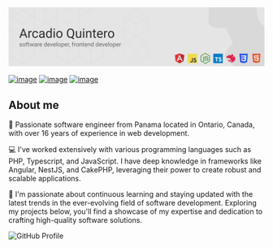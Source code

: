 ![Github profile header](./images/header.png)

[![image](https://img.shields.io/badge/Medium-12100E?style=for-the-badge&logo=medium&logoColor=white)](https://arcadioquintero.dev/) [![image](https://img.shields.io/badge/LinkedIn-0077B5?style=for-the-badge&logo=linkedin&logoColor=white)](https://www.linkedin.com/in/oidacra/) [![image](https://img.shields.io/badge/Twitter-1DA1F2?style=for-the-badge&logo=twitter&logoColor=white)](https://twitter.com/oidacra)

## About me
👋 Passionate software engineer from Panama located in Ontario, Canada, with over 16 years of experience in web development.

💻 I've worked extensively with various programming languages such as PHP, Typescript, and JavaScript. I have deep knowledge in frameworks like Angular, NestJS, and CakePHP, leveraging their power to create robust and scalable applications.

🌟 I'm passionate about continuous learning and staying updated with the latest trends in the ever-evolving field of software development. Exploring my projects below, you'll find a showcase of my expertise and dedication to crafting high-quality software solutions.


![GitHub Profile](https://github-profile-trophy.vercel.app/?username=oidacra&theme=onedark&margin-w=15&margin-h=15&column=7)
